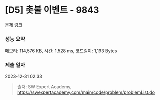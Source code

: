 # [D5] 촛불 이벤트 - 9843 

[문제 링크](https://swexpertacademy.com/main/code/problem/problemDetail.do?contestProbId=AXGBKzuaPOoDFAXR) 

### 성능 요약

메모리: 114,576 KB, 시간: 1,528 ms, 코드길이: 1,193 Bytes

### 제출 일자

2023-12-31 02:33



> 출처: SW Expert Academy, https://swexpertacademy.com/main/code/problem/problemList.do